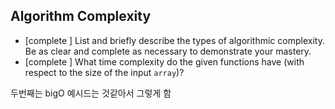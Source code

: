 ## Algorithm Complexity
* [complete ] List and briefly describe the types of algorithmic complexity. Be as clear and complete as necessary to demonstrate your mastery.
* [complete ] What time complexity do the given functions have (with respect to the size of the input `array`)?

두번째는 bigO 예시드는 것같아서 그렇게 함